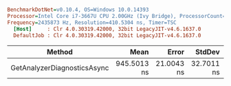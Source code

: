 ``` ini

BenchmarkDotNet=v0.10.4, OS=Windows 10.0.14393
Processor=Intel Core i7-3667U CPU 2.00GHz (Ivy Bridge), ProcessorCount=4
Frequency=2435873 Hz, Resolution=410.5304 ns, Timer=TSC
  [Host]     : Clr 4.0.30319.42000, 32bit LegacyJIT-v4.6.1637.0
  DefaultJob : Clr 4.0.30319.42000, 32bit LegacyJIT-v4.6.1637.0


```
 |                      Method |        Mean |      Error |     StdDev |  Gen 0 | Allocated |
 |---------------------------- |------------:|-----------:|-----------:|-------:|----------:|
 | GetAnalyzerDiagnosticsAsync | 945.5013 ns | 21.0043 ns | 32.7011 ns | 0.1080 |      0 GB |
